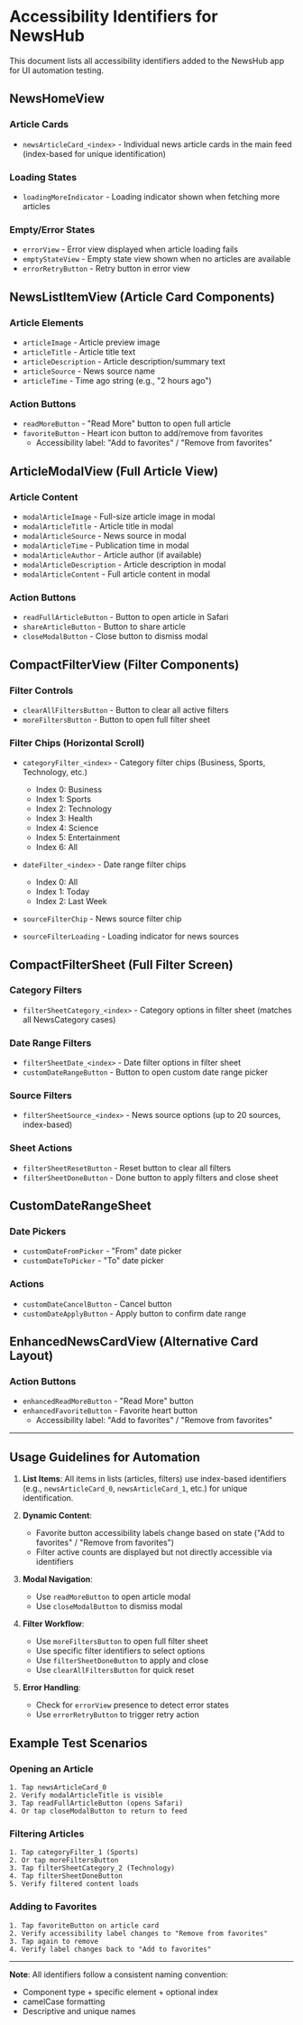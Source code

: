 # Accessibility Identifiers for NewsHub

This document lists all accessibility identifiers added to the NewsHub app for UI automation testing.

## NewsHomeView

### Article Cards
- `newsArticleCard_<index>` - Individual news article cards in the main feed (index-based for unique identification)

### Loading States
- `loadingMoreIndicator` - Loading indicator shown when fetching more articles

### Empty/Error States
- `errorView` - Error view displayed when article loading fails
- `emptyStateView` - Empty state view shown when no articles are available
- `errorRetryButton` - Retry button in error view

## NewsListItemView (Article Card Components)

### Article Elements
- `articleImage` - Article preview image
- `articleTitle` - Article title text
- `articleDescription` - Article description/summary text
- `articleSource` - News source name
- `articleTime` - Time ago string (e.g., "2 hours ago")

### Action Buttons
- `readMoreButton` - "Read More" button to open full article
- `favoriteButton` - Heart icon button to add/remove from favorites
  - Accessibility label: "Add to favorites" / "Remove from favorites"

## ArticleModalView (Full Article View)

### Article Content
- `modalArticleImage` - Full-size article image in modal
- `modalArticleTitle` - Article title in modal
- `modalArticleSource` - News source in modal
- `modalArticleTime` - Publication time in modal
- `modalArticleAuthor` - Article author (if available)
- `modalArticleDescription` - Article description in modal
- `modalArticleContent` - Full article content in modal

### Action Buttons
- `readFullArticleButton` - Button to open article in Safari
- `shareArticleButton` - Button to share article
- `closeModalButton` - Close button to dismiss modal

## CompactFilterView (Filter Components)

### Filter Controls
- `clearAllFiltersButton` - Button to clear all active filters
- `moreFiltersButton` - Button to open full filter sheet

### Filter Chips (Horizontal Scroll)
- `categoryFilter_<index>` - Category filter chips (Business, Sports, Technology, etc.)
  - Index 0: Business
  - Index 1: Sports
  - Index 2: Technology
  - Index 3: Health
  - Index 4: Science
  - Index 5: Entertainment
  - Index 6: All
  
- `dateFilter_<index>` - Date range filter chips
  - Index 0: All
  - Index 1: Today
  - Index 2: Last Week

- `sourceFilterChip` - News source filter chip
- `sourceFilterLoading` - Loading indicator for news sources

## CompactFilterSheet (Full Filter Screen)

### Category Filters
- `filterSheetCategory_<index>` - Category options in filter sheet (matches all NewsCategory cases)

### Date Range Filters
- `filterSheetDate_<index>` - Date filter options in filter sheet
- `customDateRangeButton` - Button to open custom date range picker

### Source Filters
- `filterSheetSource_<index>` - News source options (up to 20 sources, index-based)

### Sheet Actions
- `filterSheetResetButton` - Reset button to clear all filters
- `filterSheetDoneButton` - Done button to apply filters and close sheet

## CustomDateRangeSheet

### Date Pickers
- `customDateFromPicker` - "From" date picker
- `customDateToPicker` - "To" date picker

### Actions
- `customDateCancelButton` - Cancel button
- `customDateApplyButton` - Apply button to confirm date range

## EnhancedNewsCardView (Alternative Card Layout)

### Action Buttons
- `enhancedReadMoreButton` - "Read More" button
- `enhancedFavoriteButton` - Favorite heart button
  - Accessibility label: "Add to favorites" / "Remove from favorites"

---

## Usage Guidelines for Automation

1. **List Items**: All items in lists (articles, filters) use index-based identifiers (e.g., `newsArticleCard_0`, `newsArticleCard_1`, etc.) for unique identification.

2. **Dynamic Content**: 
   - Favorite button accessibility labels change based on state ("Add to favorites" / "Remove from favorites")
   - Filter active counts are displayed but not directly accessible via identifiers

3. **Modal Navigation**:
   - Use `readMoreButton` to open article modal
   - Use `closeModalButton` to dismiss modal

4. **Filter Workflow**:
   - Use `moreFiltersButton` to open full filter sheet
   - Use specific filter identifiers to select options
   - Use `filterSheetDoneButton` to apply and close
   - Use `clearAllFiltersButton` for quick reset

5. **Error Handling**:
   - Check for `errorView` presence to detect error states
   - Use `errorRetryButton` to trigger retry action

## Example Test Scenarios

### Opening an Article
```
1. Tap newsArticleCard_0
2. Verify modalArticleTitle is visible
3. Tap readFullArticleButton (opens Safari)
4. Or tap closeModalButton to return to feed
```

### Filtering Articles
```
1. Tap categoryFilter_1 (Sports)
2. Or tap moreFiltersButton
3. Tap filterSheetCategory_2 (Technology)
4. Tap filterSheetDoneButton
5. Verify filtered content loads
```

### Adding to Favorites
```
1. Tap favoriteButton on article card
2. Verify accessibility label changes to "Remove from favorites"
3. Tap again to remove
4. Verify label changes back to "Add to favorites"
```

---

**Note**: All identifiers follow a consistent naming convention:
- Component type + specific element + optional index
- camelCase formatting
- Descriptive and unique names
